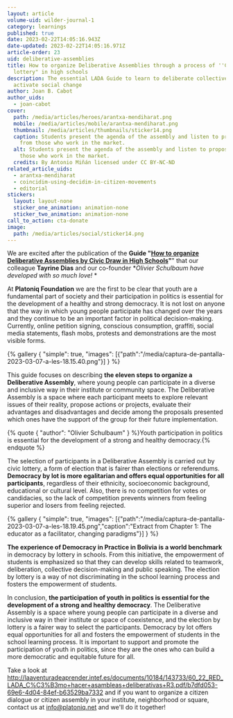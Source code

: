 ```yaml
---
layout: article
volume-uid: wilder-journal-1
category: learnings
published: true
date: 2023-02-22T14:05:16.943Z
date-updated: 2023-02-22T14:05:16.971Z
article-order: 23
uid: deliberative-assemblies
title: How to organize Deliberative Assemblies through a process of ''Civic
  lottery" in high schools
description: The essential LADA Guide to learn to deliberate collectively and
  activate social change
author: Joan B. Cabot
author_uids:
  - joan-cabot
cover:
  path: /media/articles/heroes/arantxa-mendiharat.png
  mobile: /media/articles/mobile/arantxa-mendiharat.png
  thumbnail: /media/articles/thumbnails/sticker14.png
  caption: Students present the agenda of the assembly and listen to proposals
    from those who work in the market.
  alt: Students present the agenda of the assembly and listen to proposals from
    those who work in the market.
  credits: By Antonio Miñán licensed under CC BY-NC-ND
related_article_uids:
  - arantxa-mendiharat
  - coincidim-using-decidim-in-citizen-movements
  - editorial
stickers:
  layout: layout-none
  sticker_one_animation: animation-none
  sticker_two_animation: animation-none
call_to_action: cta-donate
image:
  path: /media/articles/social/sticker14.png
---
```

We are excited after the publication of the **Guide "[How to organize Deliberative Assemblies by Civic Draw in High Schools](https://laaventuradeaprender.intef.es/documents/10184/143733/60_22_RED_LADA_C%C3%B3mo+hacer+asambleas+deliberativas+R3.pdf/b7dfd053-69e6-4d04-84ef-b63529ba7332)"**" that our colleague **Tayrine Dias** and our co-founder **Olivier Schulbaum have developed with so much love!* *

At **Platoniq Foundation** we are the first to be clear that youth are a fundamental part of society and their participation in politics is essential for the development of a healthy and strong democracy. It is not lost on anyone that the way in which young people participate has changed over the years and they continue to be an important factor in political decision-making. Currently, online petition signing, conscious consumption, graffiti, social media statements, flash mobs, protests and demonstrations are the most visible forms.

{% gallery { "simple": true, "images": [{"path":"/media/captura-de-pantalla-2023-03-07-a-les-18.15.40.png"}] } %}

This guide focuses on describing **the eleven steps to organize a Deliberative Assembly**, where young people can participate in a diverse and inclusive way in their institute or community space. The Deliberative Assembly is a space where each participant meets to explore relevant issues of their reality, propose actions or projects, evaluate their advantages and disadvantages and decide among the proposals presented which ones have the support of the group for their future implementation.

{% quote { "author": "Olivier Schulbaum" } %}Youth participation in politics is essential for the development of a strong and healthy democracy.{% endquote %}

The selection of participants in a Deliberative Assembly is carried out by civic lottery, a form of election that is fairer than elections or referendums. **Democracy by lot is more egalitarian and offers equal opportunities for all participants**, regardless of their ethnicity, socioeconomic background, educational or cultural level. Also, there is no competition for votes or candidacies, so the lack of competition prevents winners from feeling superior and losers from feeling rejected.

{% gallery { "simple": true, "images": [{"path":"/media/captura-de-pantalla-2023-03-07-a-les-18.19.45.png","caption":"Extract from Chapter 1: The educator as a facilitator, changing paradigms"}] } %}

**The experience of Democracy in Practice in Bolivia is a world benchmark** in democracy by lottery in schools. From this initiative, the empowerment of students is emphasized so that they can develop skills related to teamwork, deliberation, collective decision-making and public speaking. The election by lottery is a way of not discriminating in the school learning process and fosters the empowerment of students.

In conclusion, **the participation of youth in politics is essential for the development of a strong and healthy democracy**. The Deliberative Assembly is a space where young people can participate in a diverse and inclusive way in their institute or space of coexistence, and the election by lottery is a fairer way to select the participants. Democracy by lot offers equal opportunities for all and fosters the empowerment of students in the school learning process. It is important to support and promote the participation of youth in politics, since they are the ones who can build a more democratic and equitable future for all.

Take a look at http://laaventuradeaprender.intef.es/documents/10184/143733/60_22_RED_LADA_C%C3%B3mo+hacer+asambleas+deliberativas+R3.pdf/b7dfd053-69e6-4d04-84ef-b63529ba7332 and if you want to organize a citizen dialogue or citizen assembly in your institute, neighborhood or square, contact us at info@platoniq.net and we'll do it together!
